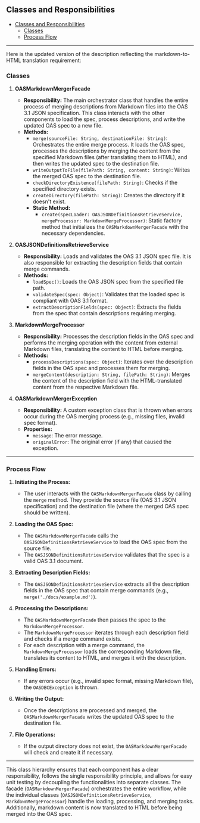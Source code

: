 ## Classes and Responsibilities

- [Classes and Responsibilities](#classes-and-responsibilities)
  - [Classes](#classes)
  - [Process Flow](#process-flow)

---

Here is the updated version of the description reflecting the markdown-to-HTML translation requirement:

### Classes

1. **OASMarkdownMergerFacade**

   - **Responsibility:** The main orchestrator class that handles the entire process of merging descriptions from Markdown files into the OAS 3.1 JSON specification. This class interacts with the other components to load the spec, process descriptions, and write the updated OAS spec to a new file.
   - **Methods:**
     - `merge(sourceFile: String, destinationFile: String)`: Orchestrates the entire merge process. It loads the OAS spec, processes the descriptions by merging the content from the specified Markdown files (after translating them to HTML), and then writes the updated spec to the destination file.
     - `writeOutputToFile(filePath: String, content: String)`: Writes the merged OAS spec to the destination file.
     - `checkDirectoryExistence(filePath: String)`: Checks if the specified directory exists.
     - `createDirectory(filePath: String)`: Creates the directory if it doesn't exist.
     - **Static Method:**
       - `create(specLoader: OASJSONDefinitionsRetrieveService, mergeProcessor: MarkdownMergeProcessor)`: Static factory method that initializes the `OASMarkdownMergerFacade` with the necessary dependencies.

2. **OASJSONDefinitionsRetrieveService**

   - **Responsibility:** Loads and validates the OAS 3.1 JSON spec file. It is also responsible for extracting the description fields that contain merge commands.
   - **Methods:**
     - `loadSpec()`: Loads the OAS JSON spec from the specified file path.
     - `validateSpec(spec: Object)`: Validates that the loaded spec is compliant with OAS 3.1 format.
     - `extractDescriptionFields(spec: Object)`: Extracts the fields from the spec that contain descriptions requiring merging.

3. **MarkdownMergeProcessor**

   - **Responsibility:** Processes the description fields in the OAS spec and performs the merging operation with the content from external Markdown files, translating the content to HTML before merging.
   - **Methods:**
     - `processDescriptions(spec: Object)`: Iterates over the description fields in the OAS spec and processes them for merging.
     - `mergeContent(description: String, filePath: String)`: Merges the content of the description field with the HTML-translated content from the respective Markdown file.

4. **OASMarkdownMergerException**
   - **Responsibility:** A custom exception class that is thrown when errors occur during the OAS merging process (e.g., missing files, invalid spec format).
   - **Properties:**
     - `message`: The error message.
     - `originalError`: The original error (if any) that caused the exception.

---

### Process Flow

1. **Initiating the Process:**

   - The user interacts with the `OASMarkdownMergerFacade` class by calling the `merge` method. They provide the source file (OAS 3.1 JSON specification) and the destination file (where the merged OAS spec should be written).

2. **Loading the OAS Spec:**

   - The `OASMarkdownMergerFacade` calls the `OASJSONDefinitionsRetrieveService` to load the OAS spec from the source file.
   - The `OASJSONDefinitionsRetrieveService` validates that the spec is a valid OAS 3.1 document.

3. **Extracting Description Fields:**

   - The `OASJSONDefinitionsRetrieveService` extracts all the description fields in the OAS spec that contain merge commands (e.g., `merge('./docs/example.md')`).

4. **Processing the Descriptions:**

   - The `OASMarkdownMergerFacade` then passes the spec to the `MarkdownMergeProcessor`.
   - The `MarkdownMergeProcessor` iterates through each description field and checks if a merge command exists.
   - For each description with a merge command, the `MarkdownMergeProcessor` loads the corresponding Markdown file, translates its content to HTML, and merges it with the description.

5. **Handling Errors:**

   - If any errors occur (e.g., invalid spec format, missing Markdown file), the `OASDBCException` is thrown.

6. **Writing the Output:**

   - Once the descriptions are processed and merged, the `OASMarkdownMergerFacade` writes the updated OAS spec to the destination file.

7. **File Operations:**
   - If the output directory does not exist, the `OASMarkdownMergerFacade` will check and create it if necessary.

---

This class hierarchy ensures that each component has a clear responsibility, follows the single responsibility principle, and allows for easy unit testing by decoupling the functionalities into separate classes. The facade (`OASMarkdownMergerFacade`) orchestrates the entire workflow, while the individual classes (`OASJSONDefinitionsRetrieveService`, `MarkdownMergeProcessor`) handle the loading, processing, and merging tasks. Additionally, markdown content is now translated to HTML before being merged into the OAS spec.